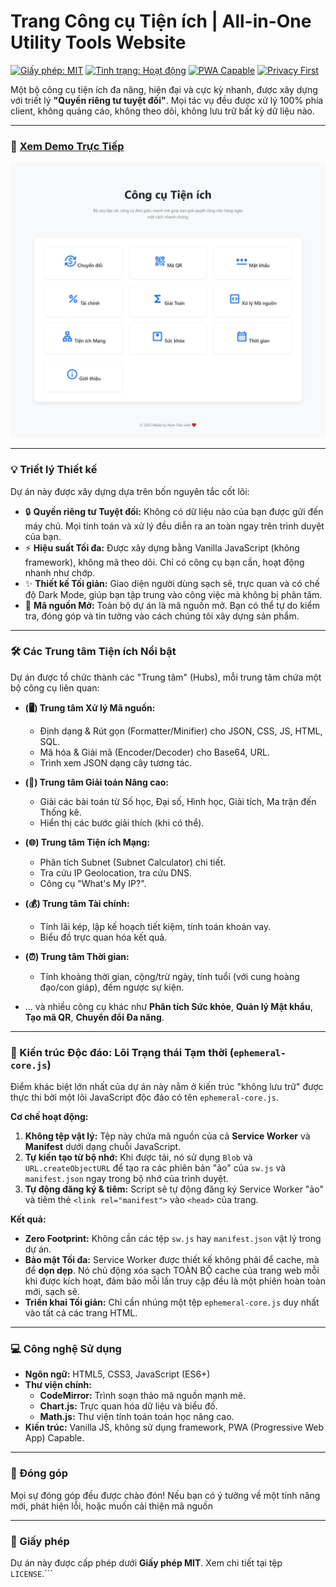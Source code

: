 # Trang Công cụ Tiện ích | All-in-One Utility Tools Website

[![Giấy phép: MIT](https://img.shields.io/badge/Giấy%20phép-MIT-blue.svg)](https://opensource.org/licenses/MIT)
[![Tình trạng: Hoạt động](https://img.shields.io/badge/Tình%20trạng-Hoạt%20động-brightgreen)](https://github.com/Namtran592005/utility)
[![PWA Capable](https://img.shields.io/badge/PWA-Capable-5A0FC8?logo=pwa)](https://web.dev/progressive-web-apps/)
[![Privacy First](https://img.shields.io/badge/Privacy-First-red)](./ephemeral-core.js)

Một bộ công cụ tiện ích đa năng, hiện đại và cực kỳ nhanh, được xây dựng với triết lý **"Quyền riêng tư tuyệt đối"**. Mọi tác vụ đều được xử lý 100% phía client, không quảng cáo, không theo dõi, không lưu trữ bất kỳ dữ liệu nào.

---

### 🚀 **[Xem Demo Trực Tiếp](https://tranvohoangnam.id.vn/utility/)**

![Ảnh chụp màn hình Công cụ Tiện ích](./Screenshot.jpeg)

---

### 💡 Triết lý Thiết kế

Dự án này được xây dựng dựa trên bốn nguyên tắc cốt lõi:

*   🔒 **Quyền riêng tư Tuyệt đối:** Không có dữ liệu nào của bạn được gửi đến máy chủ. Mọi tính toán và xử lý đều diễn ra an toàn ngay trên trình duyệt của bạn.
*   ⚡ **Hiệu suất Tối đa:** Được xây dựng bằng Vanilla JavaScript (không framework), không mã theo dõi. Chỉ có công cụ bạn cần, hoạt động nhanh như chớp.
*   ✨ **Thiết kế Tối giản:** Giao diện người dùng sạch sẽ, trực quan và có chế độ Dark Mode, giúp bạn tập trung vào công việc mà không bị phân tâm.
*   📖 **Mã nguồn Mở:** Toàn bộ dự án là mã nguồn mở. Bạn có thể tự do kiểm tra, đóng góp và tin tưởng vào cách chúng tôi xây dựng sản phẩm.

---

### 🛠️ Các Trung tâm Tiện ích Nổi bật

Dự án được tổ chức thành các "Trung tâm" (Hubs), mỗi trung tâm chứa một bộ công cụ liên quan:

*   **(🖥️) Trung tâm Xử lý Mã nguồn:**
    *   Định dạng & Rút gọn (Formatter/Minifier) cho JSON, CSS, JS, HTML, SQL.
    *   Mã hóa & Giải mã (Encoder/Decoder) cho Base64, URL.
    *   Trình xem JSON dạng cây tương tác.

*   **(🧠) Trung tâm Giải toán Nâng cao:**
    *   Giải các bài toán từ Số học, Đại số, Hình học, Giải tích, Ma trận đến Thống kê.
    *   Hiển thị các bước giải thích (khi có thể).

*   **(🌐) Trung tâm Tiện ích Mạng:**
    *   Phân tích Subnet (Subnet Calculator) chi tiết.
    *   Tra cứu IP Geolocation, tra cứu DNS.
    *   Công cụ "What's My IP?".

*   **(💰) Trung tâm Tài chính:**
    *   Tính lãi kép, lập kế hoạch tiết kiệm, tính toán khoản vay.
    *   Biểu đồ trực quan hóa kết quả.

*   **(⏰) Trung tâm Thời gian:**
    *   Tính khoảng thời gian, cộng/trừ ngày, tính tuổi (với cung hoàng đạo/con giáp), đếm ngược sự kiện.

*   ... và nhiều công cụ khác như **Phân tích Sức khỏe**, **Quản lý Mật khẩu**, **Tạo mã QR**, **Chuyển đổi Đa năng**.

---

### 🔬 Kiến trúc Độc đáo: Lõi Trạng thái Tạm thời (`ephemeral-core.js`)

Điểm khác biệt lớn nhất của dự án này nằm ở kiến trúc "không lưu trữ" được thực thi bởi một lõi JavaScript độc đáo có tên `ephemeral-core.js`.

**Cơ chế hoạt động:**
1.  **Không tệp vật lý:** Tệp này chứa mã nguồn của cả **Service Worker** và **Manifest** dưới dạng chuỗi JavaScript.
2.  **Tự kiến tạo từ bộ nhớ:** Khi được tải, nó sử dụng `Blob` và `URL.createObjectURL` để tạo ra các phiên bản "ảo" của `sw.js` và `manifest.json` ngay trong bộ nhớ của trình duyệt.
3.  **Tự động đăng ký & tiêm:** Script sẽ tự động đăng ký Service Worker "ảo" và tiêm thẻ `<link rel="manifest">` vào `<head>` của trang.

**Kết quả:**
*   **Zero Footprint:** Không cần các tệp `sw.js` hay `manifest.json` vật lý trong dự án.
*   **Bảo mật Tối đa:** Service Worker được thiết kế không phải để cache, mà để **dọn dẹp**. Nó chủ động xóa sạch TOÀN BỘ cache của trang web mỗi khi được kích hoạt, đảm bảo mỗi lần truy cập đều là một phiên hoàn toàn mới, sạch sẽ.
*   **Triển khai Tối giản:** Chỉ cần nhúng một tệp `ephemeral-core.js` duy nhất vào tất cả các trang HTML.

---

### 💻 Công nghệ Sử dụng

*   **Ngôn ngữ:** HTML5, CSS3, JavaScript (ES6+)
*   **Thư viện chính:**
    *   **CodeMirror:** Trình soạn thảo mã nguồn mạnh mẽ.
    *   **Chart.js:** Trực quan hóa dữ liệu và biểu đồ.
    *   **Math.js:** Thư viện tính toán toán học nâng cao.
*   **Kiến trúc:** Vanilla JS, không sử dụng framework, PWA (Progressive Web App) Capable.

---

### 🙌 Đóng góp

Mọi sự đóng góp đều được chào đón! Nếu bạn có ý tưởng về một tính năng mới, phát hiện lỗi, hoặc muốn cải thiện mã nguồn

---

### 📜 Giấy phép

Dự án này được cấp phép dưới **Giấy phép MIT**. Xem chi tiết tại tệp `LICENSE`.```
